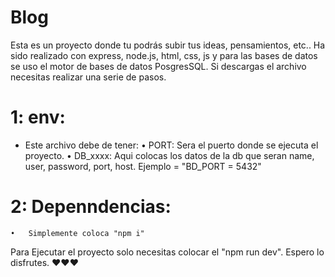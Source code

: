 # Blog
Esta es un proyecto donde tu podrás subir tus ideas, pensamientos, etc..
Ha sido realizado con express, node.js, html, css, js y para las bases de datos se uso el motor de bases de datos PosgresSQL. Si descargas el archivo necesitas realizar una serie de pasos.

# 1: env:
  - Este archivo debe de tener: 
     •	PORT: Sera el puerto donde se ejecuta el proyecto.
     •	DB_xxxx: Aqui colocas los datos de la db que seran name, user, password, port, host. Ejemplo = "BD_PORT = 5432"
# 2: Depenndencias:
    •	Simplemente coloca "npm i"

Para Ejecutar el proyecto solo necesitas colocar el "npm run dev". Espero lo disfrutes. ❤️❤️❤️
